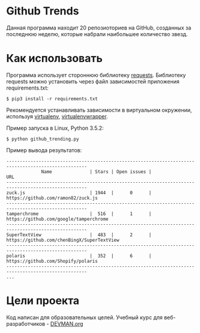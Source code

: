 # Github Trends

Данная программа находит 20 репозиоториев на GitHub, созданных за последнюю неделю, которые набрали наибольшее количество звезд.

# Как использовать
Программа использует стороннюю библиотеку [requests](https://github.com/kennethreitz/requests).
Библиотеку requests можно установить через файл зависимостей приложения requirements.txt:
```#!bash
$ pip3 install -r requirements.txt
```
Рекомендуется устанавливать зависимости в виртуальном окружении, используя [virtualenv](https://github.com/pypa/virtualenv), [virtualenvwrapper](https://pypi.python.org/pypi/virtualenvwrapper).

Пример запуска в Linux, Python 3.5.2:
```#!bash
$ python github_trending.py
```
Пример вывода результатов:
```#!bash
----------------------------------------------------------------------------------------------------
             Name              | Stars | Open issues |                      URL
----------------------------------------------------------------------------------------------------
zuck.js                        | 1944  |      0      | https://github.com/ramon82/zuck.js
----------------------------------------------------------------------------------------------------
tamperchrome                   |  516  |      1      | https://github.com/google/tamperchrome
----------------------------------------------------------------------------------------------------
SuperTextView                  |  483  |      2      | https://github.com/chenBingX/SuperTextView
----------------------------------------------------------------------------------------------------
polaris                        |  352  |      6      | https://github.com/Shopify/polaris
----------------------------------------------------------------------------------------------------
...

```

# Цели проекта

Код написан для образовательных целей. Учебный курс для веб-разработчиков - [DEVMAN.org](https://devman.org)
